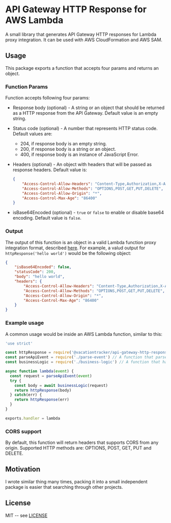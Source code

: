 # API Gateway HTTP Response for AWS Lambda

A small library that generates API Gateway HTTP responses for Lambda proxy integration. It can be used with AWS CloudFormation and AWS SAM.

## Usage

This package exports a function that accepts four params and returns an object.

### Function Params

Function accepts following four params:

- Response body (optional) - A string or an object that should be returned as a HTTP response from the API Gateway. Default value is an empty string.

- Status code (optional) - A number that represents HTTP status code. Default values are:

    - 204, if response body is an empty string.
    - 200, if response body is a string or an object.
    - 400, if response body is an instance of JavaScript Error.

- Headers (optional) - An object with headers that will be passed as response headers. Default value is:

    ```json
    {
        "Access-Control-Allow-Headers": "Content-Type,Authorization,X-Amz-Date,X-Api-Key,X-Amz-Security-Token",
    	"Access-Control-Allow-Methods": "OPTIONS,POST,GET,PUT,DELETE",
    	"Access-Control-Allow-Origin": "*",
    	"Access-Control-Max-Age": "86400"
    }
    ```

- isBase64Encoded (optional) - `true` or `false` to enable or disable base64 encoding. Default value is `false`.

### Output

The output of this function is an object in a valid Lambda function proxy integration format, described [here](https://docs.aws.amazon.com/apigateway/latest/developerguide/set-up-lambda-proxy-integrations.html#api-gateway-simple-proxy-for-lambda-output-format). For example, a valud output for `httpResponse('hello world')` would be the following object:

```json
{
    "isBase64Encoded": false,
    "statusCode": 200,
    "body": "hello world",
    "headers": {
   		"Access-Control-Allow-Headers": "Content-Type,Authorization,X-Amz-Date,X-Api-Key,X-Amz-Security-Token",
		"Access-Control-Allow-Methods": "OPTIONS,POST,GET,PUT,DELETE",
		"Access-Control-Allow-Origin": "*",
		"Access-Control-Max-Age": "86400"
	}
}
```

### Example usage

A common usage would be inside an AWS Lambda function, similar to this:

```javascript
'use strict'

const httpResponse = require('@vacationtracker/api-gateway-http-response')
const parseApiEvent = require('./parse-event') // A function that parses an event
const businessLogic = require('./business-logic') // A function that handles a logic for your Lambda function

async function lambda(event) {
  const request = parseApiEvent(event)
  try {
    const body = await businessLogic(request)
    return httpResponse(body)
  } catch(err) {
    return httpResponse(err)
  }
}

exports.handler = lambda
```

### CORS support

By default, this function will return headers that supports CORS from any origin. Supported HTTP methods are: OPTIONS, POST, GET, PUT and DELETE.

## Motivation

I wrote similar thing many times, packing it into a small independent package is easier that searching through other projects.

## License

MIT -- see [LICENSE](LICENSE)

